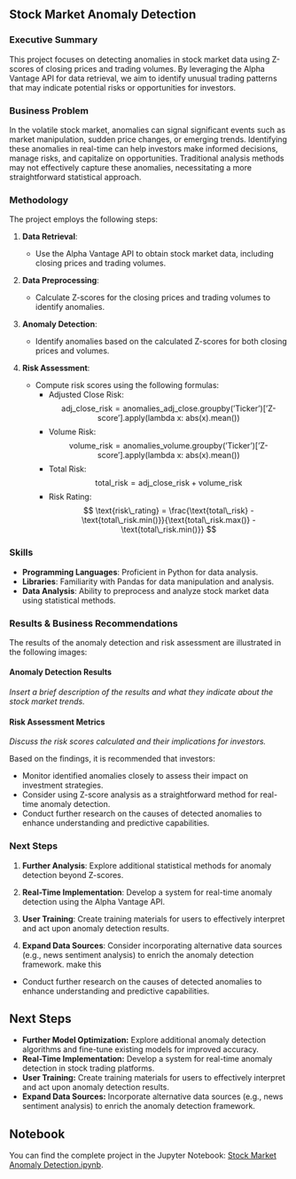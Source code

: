 ## Stock Market Anomaly Detection

### Executive Summary

This project focuses on detecting anomalies in stock market data using Z-scores of closing prices and trading volumes. By leveraging the Alpha Vantage API for data retrieval, we aim to identify unusual trading patterns that may indicate potential risks or opportunities for investors.

### Business Problem

In the volatile stock market, anomalies can signal significant events such as market manipulation, sudden price changes, or emerging trends. Identifying these anomalies in real-time can help investors make informed decisions, manage risks, and capitalize on opportunities. Traditional analysis methods may not effectively capture these anomalies, necessitating a more straightforward statistical approach.

### Methodology

The project employs the following steps:

1. **Data Retrieval**: 
   - Use the Alpha Vantage API to obtain stock market data, including closing prices and trading volumes.

2. **Data Preprocessing**: 
   - Calculate Z-scores for the closing prices and trading volumes to identify anomalies.

3. **Anomaly Detection**: 
   - Identify anomalies based on the calculated Z-scores for both closing prices and volumes.

4. **Risk Assessment**: 
   - Compute risk scores using the following formulas:
     - Adjusted Close Risk: 
       $$
       \text{adj\_close\_risk} = \text{anomalies\_adj\_close.groupby('Ticker')['Z-score'].apply(lambda x: abs(x).mean())}
       $$
     - Volume Risk: 
       $$
       \text{volume\_risk} = \text{anomalies\_volume.groupby('Ticker')['Z-score'].apply(lambda x: abs(x).mean())}
       $$
     - Total Risk: 
       $$
       \text{total\_risk} = \text{adj\_close\_risk} + \text{volume\_risk}
       $$
     - Risk Rating: 
       $$
       \text{risk\_rating} = \frac{\text{total\_risk} - \text{total\_risk.min()}}{\text{total\_risk.max()} - \text{total\_risk.min()}}
       $$

### Skills

- **Programming Languages**: Proficient in Python for data analysis.
- **Libraries**: Familiarity with Pandas for data manipulation and analysis.
- **Data Analysis**: Ability to preprocess and analyze stock market data using statistical methods.

### Results & Business Recommendations

The results of the anomaly detection and risk assessment are illustrated in the following images:

#### Anomaly Detection Results

*Insert a brief description of the results and what they indicate about the stock market trends.*

#### Risk Assessment Metrics

*Discuss the risk scores calculated and their implications for investors.*

Based on the findings, it is recommended that investors:

- Monitor identified anomalies closely to assess their impact on investment strategies.
- Consider using Z-score analysis as a straightforward method for real-time anomaly detection.
- Conduct further research on the causes of detected anomalies to enhance understanding and predictive capabilities.

### Next Steps

1. **Further Analysis**: Explore additional statistical methods for anomaly detection beyond Z-scores.

2. **Real-Time Implementation**: Develop a system for real-time anomaly detection using the Alpha Vantage API.

3. **User Training**: Create training materials for users to effectively interpret and act upon anomaly detection results.

4. **Expand Data Sources**: Consider incorporating alternative data sources (e.g., news sentiment analysis) to enrich the anomaly detection framework.
make this 
- Conduct further research on the causes of detected anomalies to enhance understanding and predictive capabilities.

## Next Steps

- **Further Model Optimization:** Explore additional anomaly detection algorithms and fine-tune existing models for improved accuracy.
- **Real-Time Implementation:** Develop a system for real-time anomaly detection in stock trading platforms.
- **User Training:** Create training materials for users to effectively interpret and act upon anomaly detection results.
- **Expand Data Sources:** Incorporate alternative data sources (e.g., news sentiment analysis) to enrich the anomaly detection framework.

## Notebook

You can find the complete project in the Jupyter Notebook: [Stock Market Anomaly Detection.ipynb](path/to/Stock_Market_Anomaly_Detection.ipynb).
